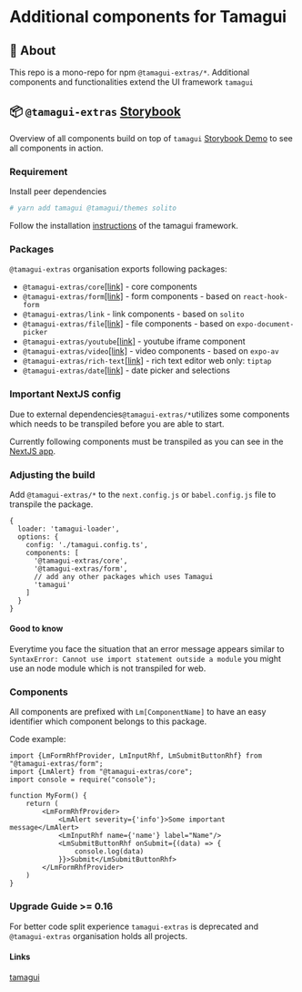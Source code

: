 # Additional components for Tamagui

## 🔦 About

This repo is a mono-repo for npm `@tamagui-extras/*`. Additional components and functionalities extend the
UI framework `tamagui`

## 📦 `@tamagui-extras` [Storybook](https://tamagui-extras.vercel.app/)

Overview of all components build on top of `tamagui`
[Storybook Demo](https://tamagui-extras.vercel.app/) to see all components in action.

### Requirement

Install peer dependencies

```sh
# yarn add tamagui @tamagui/themes solito
```

Follow the installation [instructions](https://tamagui.dev/docs/intro/installation) of the tamagui framework.

### Packages

`@tamagui-extras` organisation exports following packages:

* `@tamagui-extras/core`[[link]](https://tamagui-extras.vercel.app/?path=/docs/core-content-alert--documentation) - core
  components
* `@tamagui-extras/form`[[link]](https://tamagui-extras.vercel.app/?path=/docs/form-autocomplete--documentation) - form
  components - based on `react-hook-form`
* `@tamagui-extras/link` - link components - based on `solito`
* `@tamagui-extras/file`[[link]](https://tamagui-extras.vercel.app/?path=/docs/file-file-picker--documentation) - file
  components - based on `expo-document-picker`
* `@tamagui-extras/youtube`[[link]](https://tamagui-extras.vercel.app/?path=/docs/youtube-youtube-embed--documentation) -
  youtube iframe component
* `@tamagui-extras/video`[[link]](https://tamagui-extras.vercel.app/?path=/docs/video-video--documentation) - video
  components - based on `expo-av`
* `@tamagui-extras/rich-text`[[link]](https://tamagui-extras.vercel.app/?path=/docs/richtext-tiptap-editor--documentation) -
  rich text editor web only: `tiptap`
* `@tamagui-extras/date`[[link]](https://tamagui-extras.vercel.app/?path=/docs/date-date-selection--documentation) -
  date
  picker and selections

### Important NextJS config

Due to external dependencies`@tamagui-extras/*`utilizes some components which needs to be transpiled before you are able
to
start.

Currently following components must be
transpiled as you can see in
the [NextJS app](https://github.com/dohomi/tamagui-kitchen-sink/blob/master/apps/next/next.config.js#L16).

### Adjusting the build

Add `@tamagui-extras/*` to the `next.config.js` or `babel.config.js` file to transpile the package.

```
{
  loader: 'tamagui-loader',
  options: {
    config: './tamagui.config.ts',
    components: [
      '@tamagui-extras/core',
      '@tamagui-extras/form',
      // add any other packages which uses Tamagui
      'tamagui'
    ]
  }
}
```

#### Good to know

Everytime you face the situation that an error message appears similar
to `SyntaxError: Cannot use import statement outside a module` you might use an node module which is not transpiled for
web.

### Components

All components are prefixed with `Lm[ComponentName]` to have an easy identifier which component belongs to this package.

Code example:

```tsx
import {LmFormRhfProvider, LmInputRhf, LmSubmitButtonRhf} from "@tamagui-extras/form";
import {LmAlert} from "@tamagui-extras/core";
import console = require("console");

function MyForm() {
    return (
        <LmFormRhfProvider>
            <LmAlert severity={'info'}>Some important message</LmAlert>
            <LmInputRhf name={'name'} label="Name"/>
            <LmSubmitButtonRhf onSubmit={(data) => {
                console.log(data)
            }}>Submit</LmSubmitButtonRhf>
        </LmFormRhfProvider>
    )
}
```

### Upgrade Guide >= 0.16

For better code split experience `tamagui-extras` is deprecated and `@tamagui-extras` organisation holds all projects.

#### Links

[tamagui](https://tamagui.dev/)
